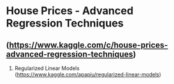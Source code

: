 # House Prices - Advanced Regression Techniques
## (https://www.kaggle.com/c/house-prices-advanced-regression-techniques)

1. Regularized Linear Models
(https://www.kaggle.com/apapiu/regularized-linear-models)
